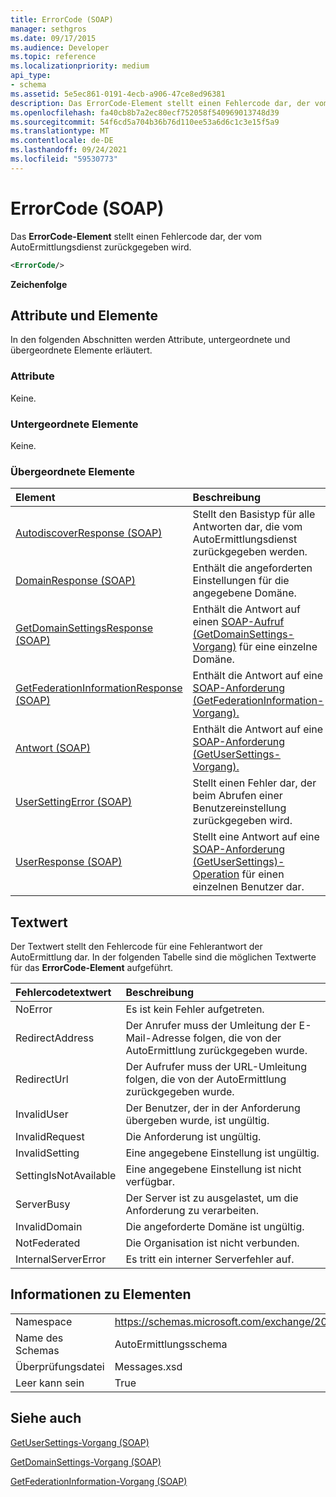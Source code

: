 ```yaml
---
title: ErrorCode (SOAP)
manager: sethgros
ms.date: 09/17/2015
ms.audience: Developer
ms.topic: reference
ms.localizationpriority: medium
api_type:
- schema
ms.assetid: 5e5ec861-0191-4ecb-a906-47ce8ed96381
description: Das ErrorCode-Element stellt einen Fehlercode dar, der vom AutoErmittlungsdienst zurückgegeben wird.
ms.openlocfilehash: fa40cb8b7a2ec80ecf752058f540969013748d39
ms.sourcegitcommit: 54f6cd5a704b36b76d110ee53a6d6c1c3e15f5a9
ms.translationtype: MT
ms.contentlocale: de-DE
ms.lasthandoff: 09/24/2021
ms.locfileid: "59530773"
---
```

# <a name="errorcode-soap"></a>ErrorCode (SOAP)

Das **ErrorCode-Element** stellt einen Fehlercode dar, der vom AutoErmittlungsdienst zurückgegeben wird. 
  
```XML
<ErrorCode/>
```

 **Zeichenfolge**
## <a name="attributes-and-elements"></a>Attribute und Elemente

In den folgenden Abschnitten werden Attribute, untergeordnete und übergeordnete Elemente erläutert.
  
### <a name="attributes"></a>Attribute

Keine.
  
### <a name="child-elements"></a>Untergeordnete Elemente

Keine.
  
### <a name="parent-elements"></a>Übergeordnete Elemente

|**Element**|**Beschreibung**|
|:-----|:-----|
|[AutodiscoverResponse (SOAP)](autodiscoverresponse-soap.md) <br/> |Stellt den Basistyp für alle Antworten dar, die vom AutoErmittlungsdienst zurückgegeben werden.  <br/> |
|[DomainResponse (SOAP)](domainresponse-soap.md) <br/> |Enthält die angeforderten Einstellungen für die angegebene Domäne.  <br/> |
|[GetDomainSettingsResponse (SOAP)](getdomainsettingsresponse-soap.md) <br/> |Enthält die Antwort auf einen [SOAP-Aufruf (GetDomainSettings-Vorgang)](getdomainsettings-operation-soap.md) für eine einzelne Domäne.  <br/> |
|[GetFederationInformationResponse (SOAP)](getfederationinformationresponse-soap.md) <br/> |Enthält die Antwort auf eine [SOAP-Anforderung (GetFederationInformation-Vorgang).](getfederationinformation-operation-soap.md)  <br/> |
|[Antwort (SOAP)](response-soap.md) <br/> |Enthält die Antwort auf eine [SOAP-Anforderung (GetUserSettings-Vorgang).](getusersettings-operation-soap.md)  <br/> |
|[UserSettingError (SOAP)](usersettingerror-soap.md) <br/> |Stellt einen Fehler dar, der beim Abrufen einer Benutzereinstellung zurückgegeben wird.  <br/> |
|[UserResponse (SOAP)](userresponse-soap.md) <br/> |Stellt eine Antwort auf eine [SOAP-Anforderung (GetUserSettings)-Operation](getusersettings-operation-soap.md) für einen einzelnen Benutzer dar.  <br/> |
   
## <a name="text-value"></a>Textwert

Der Textwert stellt den Fehlercode für eine Fehlerantwort der AutoErmittlung dar. In der folgenden Tabelle sind die möglichen Textwerte für das **ErrorCode-Element** aufgeführt. 
  
|**Fehlercodetextwert**|**Beschreibung**|
|:-----|:-----|
|NoError  <br/> |Es ist kein Fehler aufgetreten.  <br/> |
|RedirectAddress  <br/> |Der Anrufer muss der Umleitung der E-Mail-Adresse folgen, die von der AutoErmittlung zurückgegeben wurde.  <br/> |
|RedirectUrl  <br/> |Der Aufrufer muss der URL-Umleitung folgen, die von der AutoErmittlung zurückgegeben wurde.  <br/> |
|InvalidUser  <br/> |Der Benutzer, der in der Anforderung übergeben wurde, ist ungültig.  <br/> |
|InvalidRequest  <br/> |Die Anforderung ist ungültig.  <br/> |
|InvalidSetting  <br/> |Eine angegebene Einstellung ist ungültig.  <br/> |
|SettingIsNotAvailable  <br/> |Eine angegebene Einstellung ist nicht verfügbar.  <br/> |
|ServerBusy  <br/> |Der Server ist zu ausgelastet, um die Anforderung zu verarbeiten.  <br/> |
|InvalidDomain  <br/> |Die angeforderte Domäne ist ungültig.  <br/> |
|NotFederated  <br/> |Die Organisation ist nicht verbunden.  <br/> |
|InternalServerError  <br/> |Es tritt ein interner Serverfehler auf.  <br/> |
   
## <a name="element-information"></a>Informationen zu Elementen

|||
|:-----|:-----|
|Namespace  <br/> |https://schemas.microsoft.com/exchange/2010/Autodiscover  <br/> |
|Name des Schemas  <br/> |AutoErmittlungsschema  <br/> |
|Überprüfungsdatei  <br/> |Messages.xsd  <br/> |
|Leer kann sein  <br/> |True  <br/> |
   
## <a name="see-also"></a>Siehe auch



[GetUserSettings-Vorgang (SOAP)](getusersettings-operation-soap.md)
  
[GetDomainSettings-Vorgang (SOAP)](getdomainsettings-operation-soap.md)
  
[GetFederationInformation-Vorgang (SOAP)](getfederationinformation-operation-soap.md)

